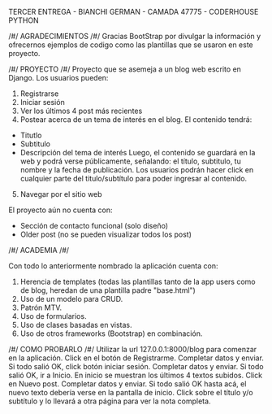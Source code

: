 TERCER ENTREGA - BIANCHI GERMAN - CAMADA 47775 - CODERHOUSE PYTHON

/#/ AGRADECIMIENTOS /#/
Gracias BootStrap por divulgar la información y ofrecernos ejemplos de codigo como las plantillas que se usaron en este proyecto.

/#/ PROYECTO /#/
Proyecto que se asemeja a un blog web escrito en Django. Los usuarios pueden:
1) Registrarse
2) Iniciar sesión
3) Ver los últimos 4 post más recientes
4) Postear acerca de un tema de interés en el blog. 
El contenido tendrá:
* Titutlo
* Subtitulo
* Descripción del tema de interés
Luego, el contenido se guardará en la web y podrá verse públicamente, señalando: el título, subtitulo, tu nombre y la fecha de publicación. Los usuarios podrán hacer click en cualquier parte del titulo/subtítulo para poder ingresar al contenido.
5) Navegar por el sitio web

El proyecto aún no cuenta con:
- Sección de contacto funcional (solo diseño)
- Older post (no se pueden visualizar todos los post)

/#/ ACADEMIA /#/

Con todo lo anteriormente nombrado la aplicación cuenta con:
1. Herencia de templates (todas las plantillas tanto de la app users como de blog, heredan de una plantilla padre "base.html")
2. Uso de un modelo para CRUD.
3. Patrón MTV.
4. Uso de formularios.
5. Uso de clases basadas en vistas.
6. Uso de otros frameworks (Bootstrap) en combinación.

/#/ COMO PROBARLO /#/
Utilizar la url 127.0.0.1:8000/blog para comenzar en la aplicación.
Click en el botón de Registrarme. 
Completar datos y enviar.
Si todo salió OK, click botón iniciar sesión.
Completar datos y enviar.
Si todo salió OK, ir a Inicio. En inicio se muestran los últimos 4 textos subidos.
Click en Nuevo post.
Completar datos y enviar.
Si todo salió OK hasta acá, el nuevo texto debería verse en la pantalla de inicio.
Click sobre el título y/o subtítulo y lo llevará a otra página para ver la nota completa.

